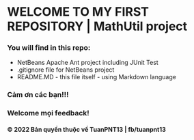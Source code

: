 # WELCOME TO MY FIRST REPOSITORY | MathUtil project

### You will find in this repo:

* NetBeans Apache Ant project including JUnit Test
* .gitignore file for NetBeans project
* README.MD - this file itself - using Markdown language


### Cảm ơn các bạn!!! 
### Welcome mọi feedback!

#### © 2022 Bản quyền thuộc về TuanPNT13 | fb/tuanpnt13 